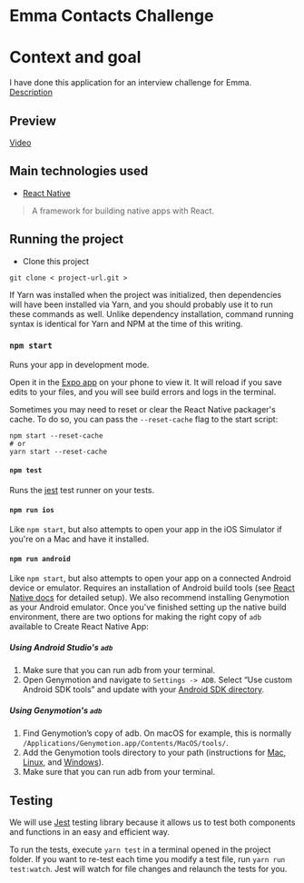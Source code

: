 # Emma Contacts Challenge

# Context and goal

I have done this application for an interview challenge for Emma. [Description](https://www.notion.so/React-Native-Engineering-challenge-cf7aa682c1c143d9b1bc73f17bb4f8a2)

## Preview

[Video](https://s3.us-west-2.amazonaws.com/secure.notion-static.com/8fcf2539-4fd5-4970-8abb-60444a3bd9a5/challenge.mov?X-Amz-Algorithm=AWS4-HMAC-SHA256&X-Amz-Credential=AKIAT73L2G45O3KS52Y5%2F20200926%2Fus-west-2%2Fs3%2Faws4_request&X-Amz-Date=20200926T065806Z&X-Amz-Expires=86400&X-Amz-Signature=0189a82a802e244441391439e24cbbfc6e91125a6ffbb184b9f8edc6a6ca6ee1&X-Amz-SignedHeaders=host)

## Main technologies used

- [React Native](https://github.com/facebook/react-native)

> A framework for building native apps with React.

## Running the project

- Clone this project
```
git clone < project-url.git >
```
If Yarn was installed when the project was initialized, then dependencies will have been installed via Yarn, and you should probably use it to run these commands as well. Unlike dependency installation, command running syntax is identical for Yarn and NPM at the time of this writing.

### `npm start`

Runs your app in development mode.

Open it in the [Expo app](https://expo.io) on your phone to view it. It will reload if you save edits to your files, and you will see build errors and logs in the terminal.

Sometimes you may need to reset or clear the React Native packager's cache. To do so, you can pass the `--reset-cache` flag to the start script:

```
npm start --reset-cache
# or
yarn start --reset-cache
```

#### `npm test`

Runs the [jest](https://github.com/facebook/jest) test runner on your tests.

#### `npm run ios`

Like `npm start`, but also attempts to open your app in the iOS Simulator if you're on a Mac and have it installed.

#### `npm run android`

Like `npm start`, but also attempts to open your app on a connected Android device or emulator. Requires an installation of Android build tools (see [React Native docs](https://facebook.github.io/react-native/docs/getting-started.html) for detailed setup). We also recommend installing Genymotion as your Android emulator. Once you've finished setting up the native build environment, there are two options for making the right copy of `adb` available to Create React Native App:

##### Using Android Studio's `adb`

1. Make sure that you can run adb from your terminal.
2. Open Genymotion and navigate to `Settings -> ADB`. Select “Use custom Android SDK tools” and update with your [Android SDK directory](https://stackoverflow.com/questions/25176594/android-sdk-location).

##### Using Genymotion's `adb`

1. Find Genymotion’s copy of adb. On macOS for example, this is normally `/Applications/Genymotion.app/Contents/MacOS/tools/`.
2. Add the Genymotion tools directory to your path (instructions for [Mac](http://osxdaily.com/2014/08/14/add-new-path-to-path-command-line/), [Linux](http://www.computerhope.com/issues/ch001647.htm), and [Windows](https://www.howtogeek.com/118594/how-to-edit-your-system-path-for-easy-command-line-access/)).
3. Make sure that you can run adb from your terminal.

## Testing

We will use [Jest](https://facebook.github.io/jest/) testing library because it allows us to test both components and functions in an easy and efficient way.

To run the tests, execute ```yarn test``` in a terminal opened in the project folder.
If you want to re-test each time you modify a test file, run ```yarn run test:watch```. Jest will watch for file changes and relaunch the tests for you.
